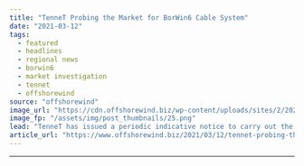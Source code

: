 ```yaml
---
title: "TenneT Probing the Market for BorWin6 Cable System"
date: "2021-03-12"
tags: 
  - featured
  - headlines
  - regional news
  - borwin6
  - market investigation
  - tennet
  - offshorewind
source: "offshorewind"
image_url: "https://cdn.offshorewind.biz/wp-content/uploads/sites/2/2021/03/12105015/TenneT-Probing-the-Market-for-BorWin6-Cable-System.png"
image_fp: "/assets/img/post_thumbnails/25.png"
lead: "TenneT has issued a periodic indicative notice to carry out the market investigation on"
article_url: "https://www.offshorewind.biz/2021/03/12/tennet-probing-the-market-for-borwin6-cable-system/"
---
```


---
